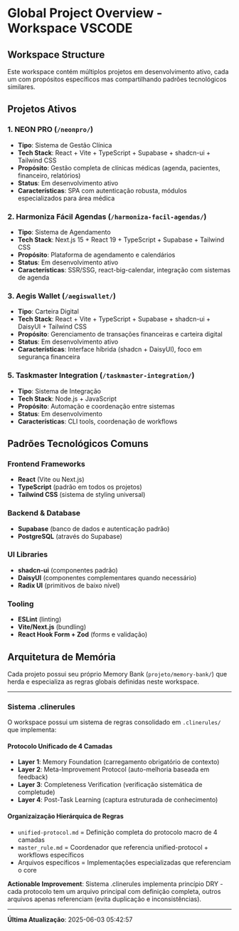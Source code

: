 # Global Project Overview - Workspace VSCODE

## Workspace Structure

Este workspace contém múltiplos projetos em desenvolvimento ativo, cada um com propósitos específicos mas compartilhando padrões tecnológicos similares.

## Projetos Ativos

### 1. **NEON PRO** (`/neonpro/`)
- **Tipo**: Sistema de Gestão Clínica
- **Tech Stack**: React + Vite + TypeScript + Supabase + shadcn-ui + Tailwind CSS
- **Propósito**: Gestão completa de clínicas médicas (agenda, pacientes, financeiro, relatórios)
- **Status**: Em desenvolvimento ativo
- **Características**: SPA com autenticação robusta, módulos especializados para área médica

### 2. **Harmoniza Fácil Agendas** (`/harmoniza-facil-agendas/`)
- **Tipo**: Sistema de Agendamento
- **Tech Stack**: Next.js 15 + React 19 + TypeScript + Supabase + Tailwind CSS
- **Propósito**: Plataforma de agendamento e calendários
- **Status**: Em desenvolvimento ativo
- **Características**: SSR/SSG, react-big-calendar, integração com sistemas de agenda

### 3. **Aegis Wallet** (`/aegiswallet/`)
- **Tipo**: Carteira Digital
- **Tech Stack**: React + Vite + TypeScript + Supabase + shadcn-ui + DaisyUI + Tailwind CSS
- **Propósito**: Gerenciamento de transações financeiras e carteira digital
- **Status**: Em desenvolvimento ativo
- **Características**: Interface híbrida (shadcn + DaisyUI), foco em segurança financeira

### 5. **Taskmaster Integration** (`/taskmaster-integration/`)
- **Tipo**: Sistema de Integração
- **Tech Stack**: Node.js + JavaScript
- **Propósito**: Automação e coordenação entre sistemas
- **Status**: Em desenvolvimento
- **Características**: CLI tools, coordenação de workflows

## Padrões Tecnológicos Comuns

### Frontend Frameworks
- **React** (Vite ou Next.js)
- **TypeScript** (padrão em todos os projetos)
- **Tailwind CSS** (sistema de styling universal)

### Backend & Database
- **Supabase** (banco de dados e autenticação padrão)
- **PostgreSQL** (através do Supabase)

### UI Libraries
- **shadcn-ui** (componentes padrão)
- **DaisyUI** (componentes complementares quando necessário)
- **Radix UI** (primitivos de baixo nível)

### Tooling
- **ESLint** (linting)
- **Vite/Next.js** (bundling)
- **React Hook Form + Zod** (forms e validação)

## Arquitetura de Memória

Cada projeto possui seu próprio Memory Bank (`projeto/memory-bank/`) que herda e especializa as regras globais definidas neste workspace.

---
### Sistema .clinerules

O workspace possui um sistema de regras consolidado em `.clinerules/` que implementa:

#### Protocolo Unificado de 4 Camadas
- **Layer 1**: Memory Foundation (carregamento obrigatório de contexto)
- **Layer 2**: Meta-Improvement Protocol (auto-melhoria baseada em feedback)
- **Layer 3**: Completeness Verification (verificação sistemática de completude)
- **Layer 4**: Post-Task Learning (captura estruturada de conhecimento)

#### Organizaização Hierárquica de Regras
- `unified-protocol.md` = Definição completa do protocolo macro de 4 camadas
- `master_rule.md` = Coordenador que referencia unified-protocol + workflows específicos
- Arquivos específicos = Implementações especializadas que referenciam o core

**Actionable Improvement**: Sistema .clinerules implementa princípio DRY - cada protocolo tem um arquivo principal com definição completa, outros arquivos apenas referenciam (evita duplicação e inconsistências).

---
**Última Atualização**: 2025-06-03 05:42:57
